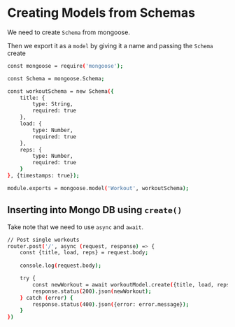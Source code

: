 # Creating Models from Schemas

We need to create `Schema` from mongoose.

Then we export it as a `model` by giving it a name and passing the `Schema` create 

```bash
const mongoose = require('mongoose');

const Schema = mongoose.Schema;

const workoutSchema = new Schema({
    title: {
        type: String,
        required: true
    },
    load: {
        type: Number,
        required: true
    },
    reps: {
        type: Number,
        required: true
    }
}, {timestamps: true});

module.exports = mongoose.model('Workout', workoutSchema);
```

## Inserting into Mongo DB using `create()`

Take note that we need to use `async` and `await`.

```bash
// Post single workouts
router.post('/', async (request, response) => {
    const {title, load, reps} = request.body;
    
    console.log(request.body);

    try {
        const newWorkout = await workoutModel.create({title, load, reps});
        response.status(200).json(newWorkout);
    } catch (error) {
        response.status(400).json({error: error.message});
    }
})
```